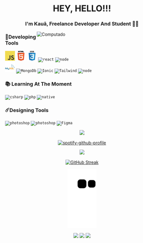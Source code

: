 
<h1 align="center">HEY, HELLO!!!</h1>

### <div align="center">I'm Kauã, Freelance Developer And Student 👨‍💻</div>  

<!-- <p  align="center">
<img src="https://user-images.githubusercontent.com/73097560/115834477-dbab4500-a447-11eb-908a-139a6edaec5c.gif">
</p>   
 -->
<!-- <hr> </hr> -->

<img src="https://i.ibb.co/VV3wHkN/computer-illustration.png" min-width="400px" max-width="400px" width="400px" align="right" alt="Computado">

<h3>🚀Developing Tools</h3>

<code><img height="32" src="https://raw.githubusercontent.com/github/explore/80688e429a7d4ef2fca1e82350fe8e3517d3494d/topics/javascript/javascript.png" alt="Javascript"/></code>
<code><img height="32" src="https://raw.githubusercontent.com/github/explore/80688e429a7d4ef2fca1e82350fe8e3517d3494d/topics/html/html.png" alt="HTML5"/></code>
<code><img height="32" src="https://raw.githubusercontent.com/github/explore/80688e429a7d4ef2fca1e82350fe8e3517d3494d/topics/css/css.png" alt="CSS"/></code>
<code><img height="32" src="https://upload.wikimedia.org/wikipedia/commons/thumb/a/a7/React-icon.svg/1200px-React-icon.svg.png" alt="react"/></code>
<code><img height="32" src="https://camo.githubusercontent.com/900baefb89e187c8b32cdbb3b440d1502fe8f30a1a335cc5dc5868af0142f8b1/68747470733a2f2f63646e2e6a7364656c6976722e6e65742f67682f64657669636f6e732f64657669636f6e2f69636f6e732f6e6f64656a732f6e6f64656a732d6f726967696e616c2e737667" alt="node"></code><br>
<code><img height="32" src="https://raw.githubusercontent.com/devicons/devicon/master/icons/mysql/mysql-original-wordmark.svg" alt="sql"/></code>
<code><img height="32" src="https://camo.githubusercontent.com/7c2f6c198780a56de18afde538d2856e4e197ef4df3aa77c6dd1799b01289959/68747470733a2f2f63646e2e6a7364656c6976722e6e65742f67682f64657669636f6e732f64657669636f6e2f69636f6e732f6d6f6e676f64622f6d6f6e676f64622d706c61696e2d776f72646d61726b2e737667" alt="MongoDb"/></code>
<code><img height="32" src="https://ionicframework.com/img/meta/logo.png" alt="Ionic"/></code>
<code><img height="32" src="https://upload.wikimedia.org/wikipedia/commons/thumb/d/d5/Tailwind_CSS_Logo.svg/600px-Tailwind_CSS_Logo.svg.png?20211001194333" alt="Tailwind"/></code>
<code><img height="32" src="https://camo.githubusercontent.com/26901b819fb10ef4e2c652aa40e24775247664d84a7597bebb66898a24dddedd/68747470733a2f2f63646e2e6a7364656c6976722e6e65742f67682f64657669636f6e732f64657669636f6e2f69636f6e732f736173732f736173732d6f726967696e616c2e737667" alt="node"></code>

<!--<code><img height="32" src="https://raw.githubusercontent.com/github/explore/80688e429a7d4ef2fca1e82350fe8e3517d3494d/topics/nodejs/nodejs.png" alt="Nodejs"/></code>-->

<!--<code><img height="32" src="https://raw.githubusercontent.com/github/explore/80688e429a7d4ef2fca1e82350fe8e3517d3494d/topics/typescript/typescript.png" alt="Typescript"/></code> -->
<h3>📚 Learning At The Moment</h3>

<p align="left">
<code><img height="32" src="https://seeklogo.com/images/C/c-sharp-c-logo-02F17714BA-seeklogo.com.png" alt="csharp"/></code>
<code><img height="32" src="https://cdn-icons-png.flaticon.com/512/5968/5968332.png" alt="php"/></code>
<code><img height="32" src="https://www.datocms-assets.com/45470/1631026680-logo-react-native.png" alt="native"/></code>
</p>

<H3>☄️Designing Tools</h3>
<p align="left">
  
  <code><img height="32" src="https://seeklogo.com/images/A/adobe-photoshop-logo-7B88D7B5AA-seeklogo.com.png"  alt="photoshop"/></code>
    <code><img height="32" src="https://play-lh.googleusercontent.com/RGvuFCqPOIiR1i9QDN6-HNt5nOuWj4zuqQduxnJn0ughdo-yhAJNG1r6W1A3Fc6Z9w=w240-h480-rw" alt="photoshop"/></code>
      <code><img height="32" src="https://www.vectorlogo.zone/logos/figma/figma-icon.svg" alt="Figma"/></code>
</p>

<p  align="center">
<img src="https://user-images.githubusercontent.com/73097560/115834477-dbab4500-a447-11eb-908a-139a6edaec5c.gif">             
<br>
 
<!--   <hr></hr>  -->
   <div align="center">
     
 [![spotify-github-profile](https://spotify-github-profile.vercel.app/api/view?uid=endman879&cover_image=true&theme=novatorem&show_offline=true&background_color=000000&bar_color=2f0995&bar_color_cover=false)](https://github.com/kittinan/spotify-github-profile)
     
     
 <div align="center">
     <a href="https://github.com/Kc1t"><img height="170em" src="https://github-readme-stats.vercel.app/api/top-langs/?username=kc1t&layout=compact&langs_count=7&theme=radical"/>
   
  
   [![GitHub Streak](https://github-readme-streak-stats.herokuapp.com/?user=Kc1t&theme=radical)](https://git.io/streak-stats)
 
  <!-- ![trophy](https://github-profile-trophy.vercel.app/?username=kc1t&title=Commit,Followers&theme=radical) -->
  <!--  repositories, issues, pull requests, star -->
   <!--[![card](https://github-readme-stats.vercel.app/api?username=kc1t&theme=radical)](https://github.com/anuraghazra/github-readme-stats) -->
   
   ![snake gif](https://github.com/Kc1t/Kc1t/blob/output/github-contribution-grid-snake.svg)

</div>

<div align="center"> 
 
  <a href="https://www.behance.net/Kc_16?tracking_source=search_users|kau%C3%A3%20miguel" target="_blank" ><img src="https://img.shields.io/badge/Behance-1769ff?style=for-the-badge&logo=behance&logoColor=white" target="_blank"></a>
  <a href="https://z-p42.www.instagram.com/kaua_mtds/?hl=af" target="_blank" ><img src="https://img.shields.io/badge/-Instagram-%23E4405F?style=for-the-badge&logo=instagram&logoColor=white" target="_blank"></a>
 <a href="https://www.linkedin.com/in/kau%C3%A3-miguel-a107b71b9"><img src="https://img.shields.io/badge/-LinkedIn-%230077B5?style=for-the-badge&logo=linkedin&logoColor=white" target="_blank"></a>
 
</div>

<!-- 
[![spotify-github-profile](https://spotify-github-profile.vercel.app/api/view?uid=endman879&cover_image=true&theme=default&show_offline=false&background_color=121212)](https://github.com/kittinan/spotify-github-profile) -->


<!--

 ### AboutMe.Js

```javascript
const kc1t= {
    code: [Javascript, HTML, CSS],
    askMeAbout: ["web dev", "tech", "music", "f1"],
    technologies: {
        frontEnd: {
            css: ["Tailwind"]
        },
        backEnd: {
            js: ["Firebase", "node"]
        }        
    }
};
```


<!-- <strong> | Student | Frontend | Backend | Studying to become FullStack |</strong> <br> -->
<!--  <br> 
<a href="https://git.io/typing-svg"><img src="https://readme-typing-svg.herokuapp.com?font=Orbitron&pause=500&color=0053F7&lines=Frontend+%7C+Backend+%7C+Mobile;Welcome+...+(%3D" alt="Typing SVG" /></a> -->



<!-- <code><img height="32" src="https://www.vectorlogo.zone/logos/firebase/firebase-icon.svg" alt="Fire"/></code> -->
